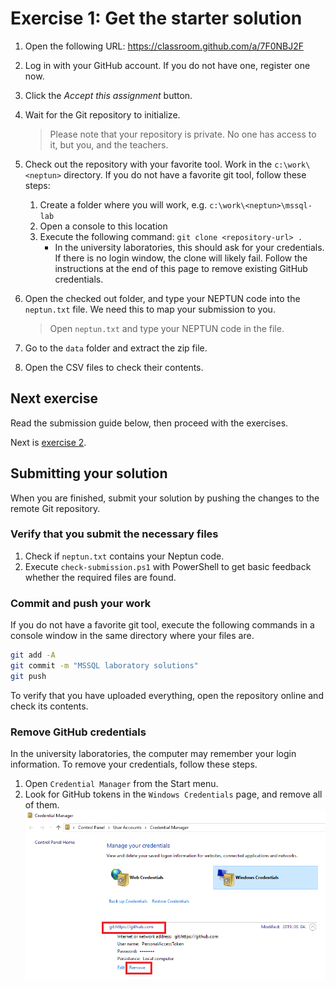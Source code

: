 # Exercise 1: Get the starter solution

1. Open the following URL: <https://classroom.github.com/a/7F0NBJ2F>

1. Log in with your GitHub account. If you do not have one, register one now.

1. Click the _Accept this assignment_ button.

1. Wait for the Git repository to initialize.

   > Please note that your repository is private. No one has access to it, but you, and the teachers.

1. Check out the repository with your favorite tool. Work in the `c:\work\<neptun>` directory. If you do not have a favorite git tool, follow these steps:

   1. Create a folder where you will work, e.g. `c:\work\<neptun>\mssql-lab`
   1. Open a console to this location
   1. Execute the following command: `git clone <repository-url> .`
      - In the university laboratories, this should ask for your credentials. If there is no login window, the clone will likely fail. Follow the instructions at the end of this page to remove existing GitHub credentials.

1. Open the checked out folder, and type your NEPTUN code into the `neptun.txt` file. We need this to map your submission to you.

   > Open `neptun.txt` and type your NEPTUN code in the file.

1. Go to the `data` folder and extract the zip file.

1. Open the CSV files to check their contents.

## Next exercise

Read the submission guide below, then proceed with the exercises.

Next is [exercise 2](exercise2.md).

## Submitting your solution

When you are finished, submit your solution by pushing the changes to the remote Git repository.

### Verify that you submit the necessary files

1. Check if `neptun.txt` contains your Neptun code.
1. Execute `check-submission.ps1` with PowerShell to get basic feedback whether the required files are found.

### Commit and push your work

If you do not have a favorite git tool, execute the following commands in a console window in the same directory where your files are.

```bash
git add -A
git commit -m "MSSQL laboratory solutions"
git push
```

To verify that you have uploaded everything, open the repository online and check its contents.

### Remove GitHub credentials

In the university laboratories, the computer may remember your login information. To remove your credentials, follow these steps.

1. Open `Credential Manager` from the Start menu.
1. Look for GitHub tokens in the `Windows Credentials` page, and remove all of them.
   ![Remove existing GitHub access token](images/git-credential-remove.png)

